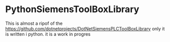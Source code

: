 # PythonSiemensToolBoxLibrary

This is almost a ripof of the https://github.com/dotnetprojects/DotNetSiemensPLCToolBoxLibrary only it is written i python.
it is a work in progres
